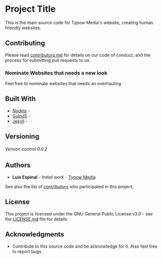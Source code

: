 # Project Title

This is the main source code for Typow Media's website, creating human friendly websites.

## Contributing

Please read [contributors.md](https://github.com/lespinalrivera/typow-media/blob/master/contributors.md) for details on our code of conduct, and the process for submitting pull requests to us.

### Nominate Websites that needs a new look

Feel free to nominate websites that needs an overhauling

## Built With

* [Nodejs](https://nodejs.org/en/) -
* [GulpJS](http://gulpjs.com/) -
* [Jekyll](https://jekyllrb.com/) -

## Versioning

###### Version control  0.0.2

## Authors

* **Luis Espinal** - *Initial work* - [Typow Media](https://typow.ca)

See also the list of [contributors](https://github.com/lespinalrivera/typow-media/blob/master/contributors.md) who participated in this project.

## License

This project is licensed under the GNU General Public License v3.0 - see the [LICENSE.md](https://github.com/lespinalrivera/typow-media/blob/master/LICENSE) file for details

## Acknowledgments

* Contribute to this source code and be acknowledge for it. Also feel free to report bugs.
